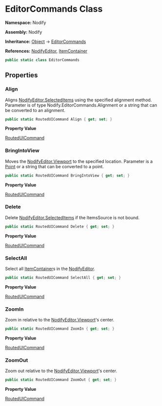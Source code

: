 # EditorCommands Class  
  
**Namespace:** Nodify  
  
**Assembly:** Nodify  
  
**Inheritance:** [Object](https://docs.microsoft.com/en-us/dotnet/api/System.Object) → [EditorCommands](EditorCommands)  
  
**References:** [NodifyEditor](NodifyEditor), [ItemContainer](ItemContainer)  
  
```csharp  
public static class EditorCommands  
```  
## Properties  
  
### Align  
  
Aligns [NodifyEditor.SelectedItems](NodifyEditor#selecteditems) using the specified alignment method.
            Parameter is of type Nodify.EditorCommands.Alignment or a string that can be converted to an alignment.  
  
```csharp  
public static RoutedUICommand Align { get; set; }  
```  
**Property Value**  
  
[RoutedUICommand](https://docs.microsoft.com/en-us/dotnet/api/System.Windows.Input.RoutedUICommand)  
  
### BringIntoView  
  
Moves the [NodifyEditor.Viewport](NodifyEditor#viewport) to the specified location.
            Parameter is a [Point](https://docs.microsoft.com/en-us/dotnet/api/System.Windows.Point) or a string that can be converted to a point.  
  
```csharp  
public static RoutedUICommand BringIntoView { get; set; }  
```  
**Property Value**  
  
[RoutedUICommand](https://docs.microsoft.com/en-us/dotnet/api/System.Windows.Input.RoutedUICommand)  
  
### Delete  
  
Delete [NodifyEditor.SelectedItems](NodifyEditor#selecteditems) if the ItemsSource is not bound.  
  
```csharp  
public static RoutedUICommand Delete { get; set; }  
```  
**Property Value**  
  
[RoutedUICommand](https://docs.microsoft.com/en-us/dotnet/api/System.Windows.Input.RoutedUICommand)  
  
### SelectAll  
  
Select all [ItemContainer](ItemContainer)s in the [NodifyEditor](NodifyEditor).  
  
```csharp  
public static RoutedUICommand SelectAll { get; set; }  
```  
**Property Value**  
  
[RoutedUICommand](https://docs.microsoft.com/en-us/dotnet/api/System.Windows.Input.RoutedUICommand)  
  
### ZoomIn  
  
Zoom in relative to the [NodifyEditor.Viewport](NodifyEditor#viewport)'s center.  
  
```csharp  
public static RoutedUICommand ZoomIn { get; set; }  
```  
**Property Value**  
  
[RoutedUICommand](https://docs.microsoft.com/en-us/dotnet/api/System.Windows.Input.RoutedUICommand)  
  
### ZoomOut  
  
Zoom out relative to the [NodifyEditor.Viewport](NodifyEditor#viewport)'s center.  
  
```csharp  
public static RoutedUICommand ZoomOut { get; set; }  
```  
**Property Value**  
  
[RoutedUICommand](https://docs.microsoft.com/en-us/dotnet/api/System.Windows.Input.RoutedUICommand)  
  
